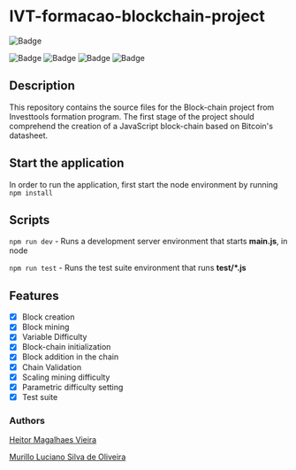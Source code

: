 # IVT-formacao-blockchain-project
![Badge](https://img.shields.io/static/v1?label=Investtools&message=Blockchain&color=green)

![Badge](https://img.shields.io/static/v1?label=Tests&message=passing&color=mediumgreen)
![Badge](https://img.shields.io/static/v1?label=License&message=MIT&color=mediumgreen)
![Badge](https://img.shields.io/static/v1?label=npm&message=6.14.13&color=blue) ![Badge](https://img.shields.io/static/v1?label=node&message=v14.17.0&color=blue) 

## Description

This repository contains the source files for the Block-chain project from Investtools formation program. The first stage of the project should comprehend the creation of a JavaScript block-chain based on Bitcoin's datasheet.   

## Start the application

In order to run the application, first start the node environment by running  `npm install` 

## Scripts

`npm run dev` - Runs a development server environment that starts **main.js**, in node

`npm run test` - Runs the test suite environment that runs **test/*.js**

## Features
- [x] Block creation 
- [x] Block mining 
- [x] Variable Difficulty
- [x] Block-chain initialization
- [x] Block addition in the chain
- [x] Chain Validation
- [x] Scaling mining difficulty
- [x] Parametric difficulty setting
- [x] Test suite

### Authors
[Heitor Magalhaes Vieira](https://github.com/VieiraHeitor)

[Murillo Luciano Silva de Oliveira](https://github.com/Murilo-Luciano)
